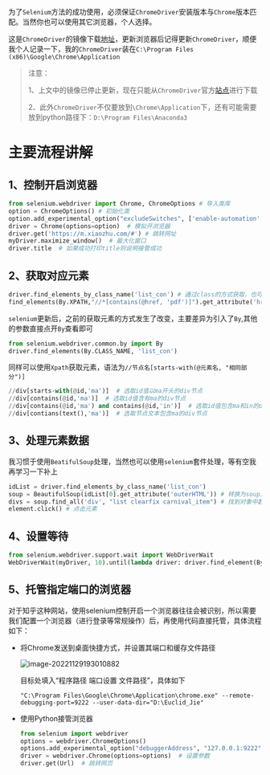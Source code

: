 为了`Selenium`方法的成功使用，必须保证`ChromeDriver`安装版本与`Chrome`版本匹配。当然你也可以使用其它浏览器，个人选择。

这是`ChromeDriver`的镜像下载[地址](https://registry.npmmirror.com/binary.html?path=chromedriver/)，更新浏览器后记得更新`ChromeDriver`，顺便我个人记录一下，我的`ChromeDriver`装在`C:\Program Files (x86)\Google\Chrome\Application`

> 注意：
>
> 1、上文中的镜像已停止更新，现在只能从`ChromeDriver`官方[站点](https://googlechromelabs.github.io/chrome-for-testing/)进行下载
>
> 2、此外`ChromeDriver`不仅要放到`\Chrome\Application`下，还有可能需要放到python路径下：`D:\Program Files\Anaconda3`

# 主要流程讲解

## 1、控制开启浏览器

```python
from selenium.webdriver import Chrome, ChromeOptions # 导入类库
option = ChromeOptions() # 初始化类
option.add_experimental_option("excludeSwitches", ['enable-automation', 'enable-logging']) # 添加参数
driver = Chrome(options=option)  # 模拟开浏览器
driver.get('https://m.xiaozhu.com/#') # 跳转网址
myDriver.maximize_window()  # 最大化窗口
driver.title  # 如果成功打印title则说明接管成功
```

## 2、获取对应元素

```python
driver.find_elements_by_class_name('list_con') # 通过class的方式获取，也可以使用其他方式
find_elements(By.XPATH,"//*[contains(@href, 'pdf')]").get_attribute('href')
```

`selenium`更新后，之前的获取元素的方式发生了改变，主要差异为引入了`By`,其他的参数直接点开`By`查看即可

```python
from selenium.webdriver.common.by import By
driver.find_elements(By.CLASS_NAME, 'list_con')
```

同样可以使用`Xpath`获取元素，语法为`//节点名[starts-with(@元素名, "相同部分")]`

```python
//div[starts-with(@id,'ma')]  # 选取id值以ma开头的div节点
//div[contains(@id,'ma')]  # 选取id值含有ma的div节点
//div[contains(@id,'ma') and contains(@id,'in')]  # 选取id值包含ma和in的div
//div[contians(text(),'ma')]  # 选取节点文本包含ma的div节点
```



## 3、处理元素数据

我习惯于使用`BeatifulSoup`处理，当然也可以使用`selenium`套件处理，等有空我再学习一下补上

```python
idList = driver.find_elements_by_class_name('list_con')
soup = BeautifulSoup(idList[0].get_attribute('outerHTML')) # 转换为soup对象
divs = soup.find_all('div', "list clearfix carnival_item") # 找到对象中数据列表
element.click() # 点击元素
```

## 4、设置等待
```python
from selenium.webdriver.support.wait import WebDriverWait
WebDriverWait(myDriver, 10).until(lambda driver: driver.find_element(By.CLASS_NAME, 'bicon.bar-icon-fp'))
```

## 5、托管指定端口的浏览器

对于知乎这种网站，使用selenium控制开启一个浏览器往往会被识别，所以需要我们配置一个浏览器（进行登录等常规操作）后，再使用代码直接托管，具体流程如下：

- 将Chrome发送到桌面快捷方式，并设置其端口和缓存文件路径

  <img src="https://euclid-picgo.oss-cn-shenzhen.aliyuncs.com/image/202211291930932.png" alt="image-20221129193010882"  />

  目标处填入“程序路径 端口设置 文件路径”，具体如下

    ```
    "C:\Program Files\Google\Chrome\Application\chrome.exe" --remote-debugging-port=9222 --user-data-dir="D:\Euclid_Jie"
    ```

- 使用Python接管浏览器

  ```python
  from selenium import webdriver
  options = webdriver.ChromeOptions()
  options.add_experimental_option("debuggerAddress", "127.0.0.1:9222")  # 接管
  driver = webdriver.Chrome(options=options)  # 设置参数
  driver.get(Url)  # 跳转网页
  ```
  
  
